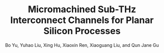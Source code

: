 ---
type: conference
title: Micromachined Sub-THz Interconnect Channels for Planar Silicon Processes
author: Bo Yu, Yuhao Liu, Xing Hu, Xiaoxin Ren, Xiaoguang Liu, and Qun Jane Gu
journal:
volume:
number:
year: 2014
month: Jun.
doi: 10.1109/MWSYM.2014.6848632
pages:
publisher:
booktitle: IEEE MTT-S International Microwave Symposium (IMS)
note:
sort_key: 201406
bib_key: byu2014b
topic: thz-inter
---